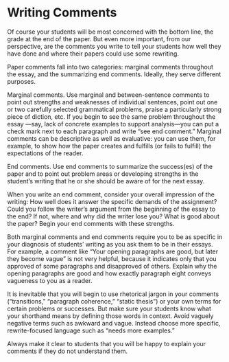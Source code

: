 # Writing Comments

Of course your students will be most concerned with the bottom line, the grade at the end of the paper.  But even more important, from our perspective, are the comments you write to tell your students how well they have done and where their papers could use some rewriting.  

Paper comments fall into two categories: marginal comments throughout the essay, and the summarizing end comments.  Ideally, they serve different purposes.

Marginal comments.  Use marginal and between-sentence comments to point out strengths and weaknesses of individual sentences, point out one or two carefully selected grammatical problems, praise a particularly strong piece of diction, etc.  If you begin to see the same problem throughout the essay —say, lack of concrete examples to support analysis—you can put a check mark next to each paragraph and write “see end comment.”  Marginal comments can be descriptive as well as evaluative: you can use them, for example, to show how the paper creates and fulfills (or fails to fulfill) the expectations of the reader.

End comments.  Use end comments to summarize the success(es) of the paper and to point out problem areas or developing strengths in the student’s writing that he or she should be aware of for the next essay.

When you write an end comment, consider your overall impression of the writing: How well does it answer the specific demands of the assignment?  Could you follow the writer’s argument from the beginning of the essay to the end?  If not, where and why did the writer lose you?  What is good about the paper?  Begin your end comments with these strengths.

Both marginal comments and end comments require you to be as specific in your diagnosis of students’ writing as you ask them to be in their essays.  For example, a comment like “Your opening paragraphs are good, but later they become vague” is not very helpful, because it indicates only that you approved of some paragraphs and disapproved of others.  Explain why the opening paragraphs are good and how exactly paragraph eight conveys vagueness to you as a reader.  

It is inevitable that you will begin to use rhetorical jargon in your comments (“transitions,” “paragraph coherence,” “static thesis”) or your own terms for certain problems or successes.  But make sure your students know what your shorthand means by defining those words in context.  Avoid vaguely negative terms such as awkward and vague.  Instead choose more specific, rewrite-focused language such as “needs more examples.”

Always make it clear to students that you will be happy to explain your comments if they do not understand them.
